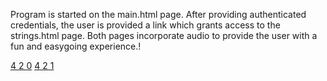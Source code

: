 Program is started on the main.html page. After providing authenticated credentials, the user is provided a link which grants access to the strings.html page.
Both pages incorporate audio to provide the user with a fun and easygoing experience.!

[4 2 0](https://github.com/MA5TERMIND2020/4.2/assets/77905424/a001f0d8-0b4d-40cb-87de-baa3e32c5267)
[4 2 1](https://github.com/MA5TERMIND2020/4.2/assets/77905424/c853465f-549f-40e3-9770-03f78d811820)
